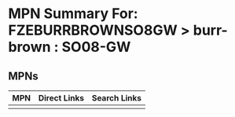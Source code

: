 



# MPN Summary For: FZEBURRBROWNSO8GW > burr-brown : SO08-GW

## MPNs
  

|MPN|Direct Links|Search Links|
| :--- | :--- | :--- |
||||
